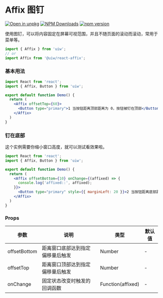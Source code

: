 Affix 图钉
===

[![Open in unpkg](https://img.shields.io/badge/Open%20in-unpkg-blue)](https://uiwjs.github.io/npm-unpkg/#/pkg/@uiw/react-affix/file/README.md)
[![NPM Downloads](https://img.shields.io/npm/dm/@uiw/react-affix.svg?style=flat)](https://www.npmjs.com/package/@uiw/react-affix)
[![npm version](https://img.shields.io/npm/v/@uiw/react-affix.svg?label=@uiw/react-affix)](https://npmjs.com/@uiw/react-affix)

使用图钉，可以将内容固定在屏幕可视范围，并且不随页面的滚动而滚动，常用于菜单等。

```jsx
import { Affix } from 'uiw';
// or
import Affix from '@uiw/react-affix';
```

### 基本用法
 
```jsx mdx:preview
import React from 'react';
import { Affix, Button } from 'uiw';

export default function Demo() {
  return (
    <Affix offsetTop={60}>
      <Button type="primary">1 当按钮距离顶部距离为 0，按钮被钉在顶部</Button>
    </Affix>
  )
}
```

### 钉在底部

这个实例需要你缩小窗口高度，就可以测试看效果啦。

```jsx mdx:preview
import React from 'react';
import { Affix, Button } from 'uiw';

export default function Demo() {
  return (
    <Affix offsetBottom={10} onChange={(affixed) => {
      console.log('affixed::', affixed);
    }}>
      <Button type="primary" style={{ marginLeft: 20 }}>2 当按钮距离底部距离为 0，按钮被钉在底部</Button>
    </Affix>
  )
}
```

### Props

| 参数 | 说明 | 类型 | 默认值 |
|--------- |-------- |--------- |-------- |
| offsetBottom | 	距离窗口底部达到指定偏移量后触发 | Number| - |
| offsetTop | 	距离窗口顶部达到指定偏移量后触发 | Number| - |
| onChange | 		固定状态改变时触发的回调函数 | Function(affixed) | - |
